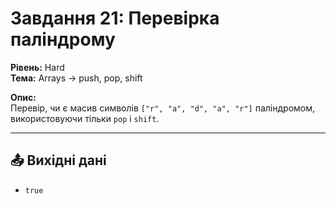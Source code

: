 # Завдання 21: Перевірка паліндрому

**Рівень:** Hard  
**Тема:** Arrays → push, pop, shift  

**Опис:**  
Перевір, чи є масив символів `["r", "a", "d", "a", "r"]` паліндромом, використовуючи тільки `pop` і `shift`.

---

## 📤 Вихідні дані
- `true`